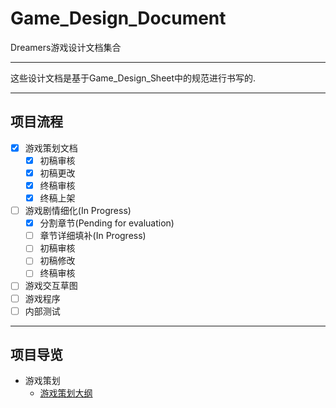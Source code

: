 # Game_Design_Document
Dreamers游戏设计文档集合  

---
这些设计文档是基于Game_Design_Sheet中的规范进行书写的.  

---
## 项目流程
- [x] 游戏策划文档
	- [x] 初稿审核
	- [x] 初稿更改
	- [x] 终稿审核
	- [x] 终稿上架
- [ ] 游戏剧情细化(In Progress)
	- [x] 分割章节(Pending for evaluation)
	- [ ] 章节详细填补(In Progress)
	- [ ] 初稿审核
	- [ ] 初稿修改
	- [ ] 终稿审核
- [ ] 游戏交互草图
- [ ] 游戏程序
- [ ] 内部测试

---
## 项目导览
- 游戏策划
    - [游戏策划大纲](/游戏策划/Dreamers游戏策划大纲.md)
